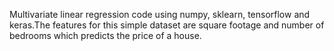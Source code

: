 Multivariate linear regression code using numpy, sklearn, tensorflow and keras.The features for this simple dataset are square footage and number of bedrooms which predicts the price of a house.
